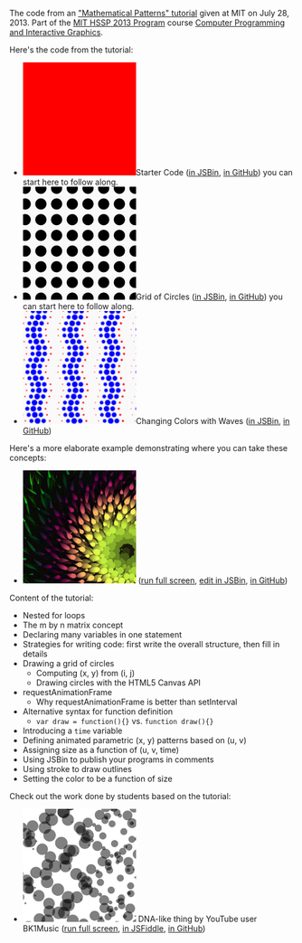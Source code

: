The code from an ["Mathematical Patterns" tutorial](http://www.youtube.com/watch?v=P8SaZtTctKQ&feature=youtu.be) given at MIT on July 28, 2013. Part of the [MIT HSSP 2013 Program](https://esp.mit.edu/learn/HSSP/index.html) course [Computer Programming and Interactive Graphics](http://curransoft.com/interactivegraphics/?p=485).


Here's the code from the tutorial:

 * <img src="starter/starter.png"/>Starter Code ([in JSBin](http://jsbin.com/edifap/4/edit), [in GitHub](starter)) you can start here to follow along.
 * <img src="gridOfCircles/gridOfCircles.png"/>Grid of Circles ([in JSBin](http://jsbin.com/edifap/30/edit), [in GitHub](gridOfCircles)) you can start here to follow along.
 * <img src="changingColors/changingColors.png"/>Changing Colors with Waves ([in JSBin](http://jsbin.com/edifap/54/edit), [in GitHub](changingColors))

Here's a more elaborate example demonstrating where you can take these concepts:

 * <img src="circularPatterns/mathPatterns.png"></img>
([run full screen](http://jsbin.com/urecex/36), [edit in JSBin](http://jsbin.com/urecex/31/edit), [in GitHub](circularPatterns))

Content of the tutorial:

 * Nested for loops
 * The m by n matrix concept
 * Declaring many variables in one statement
 * Strategies for writing code: first write the overall structure, then fill in details
 * Drawing a grid of circles
   * Computing (x, y) from (i, j)
   * Drawing circles with the HTML5 Canvas API
 * requestAnimationFrame
   * Why requestAnimationFrame is better than setInterval
 * Alternative syntax for function definition
   * `var draw = function(){}` vs. `function draw(){}`
 * Introducing a `time` variable
 * Defining animated parametric (x, y) patterns based on (u, v)
 * Assigning size as a function of (u, v, time)
 * Using JSBin to publish your programs in comments
 * Using stroke to draw outlines
 * Setting the color to be a function of size

Check out the work done by students based on the tutorial:

 * <img src="studentWork/bk1music/bk1music.png"/> DNA-like thing by YouTube user BK1Music ([run full screen](http://curran.github.io/screencasts/mathPatterns/studentWork/bk1music/index.html), [in JSFiddle](http://jsfiddle.net/B1KMusic/3wt3U/show/), [in GitHub](studentWork/bk1music))
